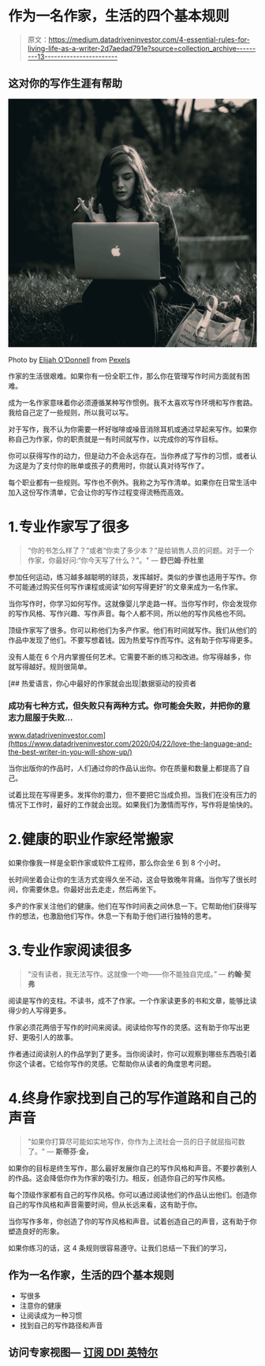 # 作为一名作家，生活的四个基本规则

> 原文：<https://medium.datadriveninvestor.com/4-essential-rules-for-living-life-as-a-writer-2d7aedad791e?source=collection_archive---------13----------------------->

## 这对你的写作生涯有帮助

![](img/7bfba585ad8a8394840cb56bb7a98800.png)

Photo by [Elijah O’Donnell](https://www.pexels.com/@elijahsad?utm_content=attributionCopyText&utm_medium=referral&utm_source=pexels) from [Pexels](https://www.pexels.com/photo/photo-of-woman-smoking-cigarette-3473525/?utm_content=attributionCopyText&utm_medium=referral&utm_source=pexels)

作家的生活很艰难。如果你有一份全职工作，那么你在管理写作时间方面就有困难。

成为一名作家意味着你必须遵循某种写作惯例。我不太喜欢写作环境和写作套路。我给自己定了一些规则，所以我可以写。

对于写作，我不认为你需要一杯好咖啡或噪音消除耳机或通过早起来写作。如果你称自己为作家，你的职责就是一有时间就写作，以完成你的写作目标。

你可以获得写作的动力，但是动力不会永远存在。当你养成了写作的习惯，或者认为这是为了支付你的账单或孩子的费用时，你就认真对待写作了。

每个职业都有一些规则。写作也不例外。我称之为写作清单。如果你在日常生活中加入这份写作清单，它会让你的写作过程变得流畅而高效。

# 1.专业作家写了很多

> “你的书怎么样了？”或者“你卖了多少本？”是给销售人员的问题。对于一个作家，你最好问:“你今天写了什么？”。"
> ― **舒巴姆·乔杜里**

参加任何运动，练习越多越聪明的球员，发挥越好。类似的步骤也适用于写作。你不可能通过购买任何写作课程或阅读“如何写得更好”的文章来成为一名作家。

当你写作时，你学习如何写作。这就像婴儿学走路一样。当你写作时，你会发现你的写作风格、写作兴趣、写作声音。每个人都不同，所以他的写作风格也不同。

顶级作家写了很多。你可以称他们为多产作家。他们有时间就写作。我们从他们的作品中发现了他们。不要写想着钱。因为热爱写作而写作。这有助于你写得更多。

没有人能在 6 个月内掌握任何艺术。它需要不断的练习和改进。你写得越多，你就写得越好。规则很简单。

[](https://www.datadriveninvestor.com/2020/04/22/love-the-language-and-the-best-writer-in-you-will-show-up/) [## 热爱语言，你心中最好的作家就会出现|数据驱动的投资者

### 成功有七种方式，但失败只有两种方式。你可能会失败，并把你的意志力屈服于失败…

www.datadriveninvestor.com](https://www.datadriveninvestor.com/2020/04/22/love-the-language-and-the-best-writer-in-you-will-show-up/) 

当你出版你的作品时，人们通过你的作品认出你。你在质量和数量上都提高了自己。

试着比现在写得更多。发挥你的潜力，但不要把它当成负担。当我们在没有压力的情况下工作时，最好的工作就会出现。如果我们为激情而写作，写作将是愉快的。

# 2.健康的职业作家经常搬家

如果你像我一样是全职作家或软件工程师，那么你会坐 6 到 8 个小时。

长时间坐着会让你的生活方式变得久坐不动，这会导致晚年背痛。当你写了很长时间，你需要休息。你最好出去走走，然后再坐下。

多产的作家关注他们的健康。他们在写作时间表之间休息一下。它帮助他们获得写作的想法，也激励他们写作。休息一下有助于他们进行独特的思考。

# 3.专业作家阅读很多

> “没有读者，我无法写作。这就像一个吻——你不能独自完成。”
> ― **约翰·契弗**

阅读是写作的支柱。不读书，成不了作家。一个作家读更多的书和文章，能够比读得少的人写得更多。

作家必须花两倍于写作的时间来阅读。阅读给你写作的灵感。这有助于你写出更好、更吸引人的故事。

作者通过阅读别人的作品学到了更多。当你阅读时，你可以观察到哪些东西吸引着你这个读者。它给你写作的灵感。它帮助你从读者的角度思考问题。

# 4.终身作家找到自己的写作道路和自己的声音

> "如果你打算尽可能如实地写作，你作为上流社会一员的日子就屈指可数了。"
> ― **斯蒂芬·金，**

如果你的目标是终生写作，那么最好发展你自己的写作风格和声音。不要抄袭别人的作品。这会降低你作为作家的吸引力。相反，创造你自己的写作风格。

每个顶级作家都有自己的写作风格。你可以通过阅读他们的作品认出他们。创造你自己的写作风格和声音需要时间，但从长远来看，这有助于你。

当你写作多年，你创造了你的写作风格和声音。试着创造自己的声音，这有助于你塑造良好的形象。

如果你练习的话，这 4 条规则很容易遵守。让我们总结一下我们的学习，

## 作为一名作家，生活的四个基本规则

*   写很多
*   注意你的健康
*   让阅读成为一种习惯
*   找到自己的写作路径和声音

## 访问专家视图— [订阅 DDI 英特尔](https://datadriveninvestor.com/ddi-intel)